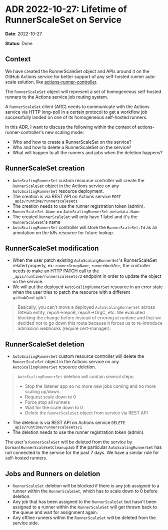 # ADR 2022-10-27: Lifetime of RunnerScaleSet on Service

**Date**: 2022-10-27

**Status**: Done

## Context

We have created the RunnerScaleSet object and APIs around it on the GitHub Actions service for better support of any self-hosted runner auto-scale solution, like [actions-runner-controller](https://github.com/actions-runner-controller/actions-runner-controller).

The `RunnerScaleSet` object will represent a set of homogeneous self-hosted runners to the Actions service job routing system.

A `RunnerScaleSet` client (ARC) needs to communicate with the Actions service via HTTP long-poll in a certain protocol to get a workflow job successfully landed on one of its homogeneous self-hosted runners.

In this ADR, I want to discuss the following within the context of actions-runner-controller's new scaling mode:
- Who and how to create a RunnerScaleSet on the service?
- Who and how to delete a RunnerScaleSet on the service?
- What will happen to all the runners and jobs when the deletion happens?

## RunnerScaleSet creation

- `AutoScalingRunnerSet` custom resource controller will create the `RunnerScaleSet` object in the Actions service on any `AutoScalingRunnerSet` resource deployment.
- The creation is via REST API on Actions service `POST _apis/runtime/runnerscalesets`
- The creation needs to use the runner registration token (admin).
- `RunnerScaleSet.Name` == `AutoScalingRunnerSet.metadata.Name`
- The created `RunnerScaleSet` will only have 1 label and it's the `RunnerScaleSet`'s name
- `AutoScalingRunnerSet` controller will store the `RunnerScaleSet.Id` as an annotation on the k8s resource for future lookup.

## RunnerScaleSet modification

- When the user patch existing `AutoScalingRunnerSet`'s RunnerScaleSet related properly, ex: `runnerGroupName`, `runnerWorkDir`, the controller needs to make an HTTP PATCH call to the `_apis/runtime/runnerscalesets/2` endpoint in order to update the object on the service.
- We will put the deployed `AutoScalingRunnerSet` resource in an error state when the user tries to patch the resource with a different `githubConfigUrl`
> Basically, you can't move a deployed `AutoScalingRunnerSet` across GitHub entity, repoA->repoB, repoA->OrgC, etc.
> We evaluated blocking the change before instead of erroring at runtime and that we decided not to go down this route because it forces us to re-introduce admission webhooks (require cert-manager).

## RunnerScaleSet deletion

- `AutoScalingRunnerSet` custom resource controller will delete the `RunnerScaleSet` object in the Actions service on any `AutoScalingRunnerSet` resource deletion.
> `AutoScalingRunnerSet` deletion will contain several steps:
> - Stop the listener app so no more new jobs coming and no more scaling up/down.
> - Request scale down to 0
> - Force stop all runners
> - Wait for the scale down to 0
> - Delete the `RunnerScaleSet` object from service via REST API
- The deletion is via REST API on Actions service `DELETE _apis/runtime/runnerscalesets/1`
- The deletion needs to use the runner registration token (admin).

The user's `RunnerScaleSet` will be deleted from the service by `DormantRunnerScaleSetCleanupJob` if the particular `AutoScalingRunnerSet` has not connected to the service for the past 7 days. We have a similar rule for self-hosted runners.

## Jobs and Runners on deletion

- `RunnerScaleSet` deletion will be blocked if there is any job assigned to a runner within the `RunnerScaleSet`, which has to scale down to 0 before deletion.
- Any job that has been assigned to the `RunnerScaleSet` but hasn't been assigned to a runner within the `RunnerScaleSet` will get thrown back to the queue and wait for assignment again.
- Any offline runners within the `RunnerScaleSet` will be deleted from the service side.
